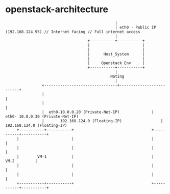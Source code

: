 # openstack-architecture 


                                                    |
                                                    | eth0 - Public IP (192.168.124.95) // Internet facing // Full internet access
                                                    |    
                                        +-----------+-----------+  
                                        |                       |
                                        |                       |
                                        |      Host_System      |   
                                        |                       |
                                        |     Openstack Env     |
                                        +-----------+-----------+  
                                        		    | 
                                                  Nating 
                                                    |       
                    +--------------------------------+--------------------------+
                    |                                                           |                            
                    |                                                           |
                    |  eth0-10.0.0.20 (Private-Net-IP) 				| eth0- 10.0.0.30 (Private-Net-IP)
                    |	    192.168.124.0 (Floating-IP)		          	|	192.168.124.0 (Floating-IP)		
         +-----------+-----------+                                  +-----------+-----------+                                  
         |                       |                                  |                       |
         |                       |                                  |                       |
         |        VM-1           |                                  |          VM-2         |
         |                       |                                  |                       |
         |                       |                                  |                       |
         +-----------+-----------+                                  +-----------+-----------+ 


